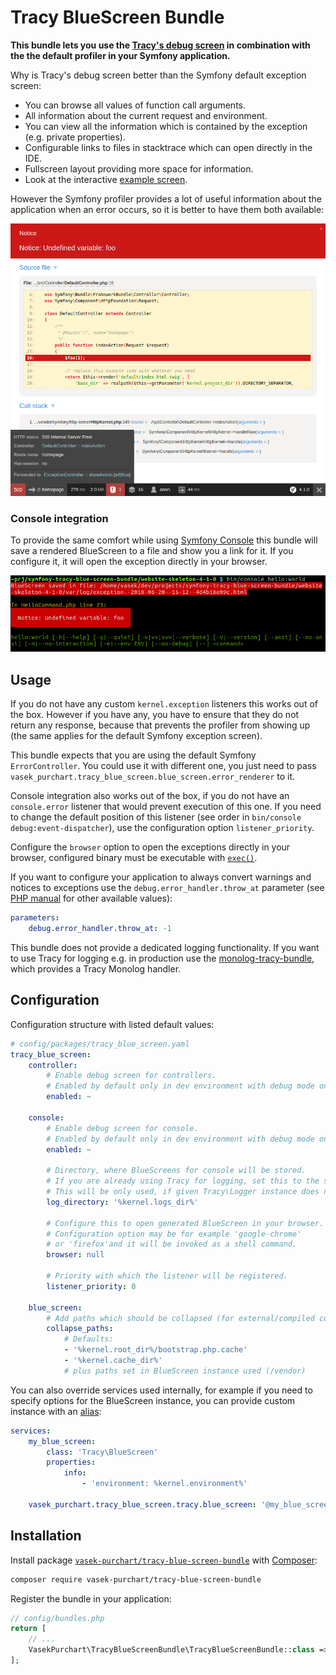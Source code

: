 Tracy BlueScreen Bundle
======================

**This bundle lets you use the [Tracy's debug screen](https://github.com/nette/tracy#visualization-of-errors-and-exceptions) in combination with the the default profiler in your Symfony application.**

Why is Tracy's debug screen better than the Symfony default exception screen:

* You can browse all values of function call arguments.
* All information about the current request and environment.
* You can view all the information which is contained by the exception (e.g. private properties).
* Configurable links to files in stacktrace which can open directly in the IDE.
* Fullscreen layout providing more space for information.
* Look at the interactive [example screen](http://nette.github.io/tracy/tracy-exception.html).

However the Symfony profiler provides a lot of useful information about the application when an error occurs, so it is better to have them both available:

![Nette Tracy with Symfony profiler screenshot](docs/tracy-with-profiler.png)

### Console integration

To provide the same comfort while using [Symfony Console](http://symfony.com/doc/current/components/console/introduction.html) this bundle will save a rendered BlueScreen to a file and show you a link for it. If you configure it, it will open the exception directly in your browser.

![Link to generated BlueScreen in Console](docs/tracy-in-console.png)

Usage
-----

If you do not have any custom `kernel.exception` listeners this works out of the box. However if you have any, you have to ensure that they do not return any response, because that prevents the profiler from showing up (the same applies for the default Symfony exception screen).

This bundle expects that you are using the default Symfony `ErrorController`. You could use it with different one, you just need to pass `vasek_purchart.tracy_blue_screen.blue_screen.error_renderer` to it.

Console integration also works out of the box, if you do not have an `console.error` listener that would prevent execution of this one. If you need to change the default position of this listener (see order in `bin/console debug:event-dispatcher`), use the configuration option `listener_priority`.

Configure the `browser` option to open the exceptions directly in your browser, configured binary must be executable with [`exec()`](http://php.net/manual/en/function.exec.php).

If you want to configure your application to always convert warnings and notices to exceptions use the `debug.error_handler.throw_at` parameter (see [PHP manual](http://php.net/manual/en/errorfunc.constants.php) for other available values):
```yaml
parameters:
    debug.error_handler.throw_at: -1
```

This bundle does not provide a dedicated logging functionality. If you want to use Tracy for logging e.g. in production use the [monolog-tracy-bundle](https://github.com/nella/monolog-tracy-bundle), which provides a Tracy Monolog handler.

Configuration
-------------

Configuration structure with listed default values:

```yaml
# config/packages/tracy_blue_screen.yaml
tracy_blue_screen:
    controller:
        # Enable debug screen for controllers.
        # Enabled by default only in dev environment with debug mode on.
        enabled: ~

    console:
        # Enable debug screen for console.
        # Enabled by default only in dev environment with debug mode on.
        enabled: ~

        # Directory, where BlueScreens for console will be stored.
        # If you are already using Tracy for logging, set this to the same.
        # This will be only used, if given Tracy\Logger instance does not have a directory set.
        log_directory: '%kernel.logs_dir%'

        # Configure this to open generated BlueScreen in your browser.
        # Configuration option may be for example 'google-chrome'
        # or 'firefox'and it will be invoked as a shell command.
        browser: null

        # Priority with which the listener will be registered.
        listener_priority: 0

    blue_screen:
        # Add paths which should be collapsed (for external/compiled code) so that actual error is expanded.
        collapse_paths:
            # Defaults:
            - '%kernel.root_dir%/bootstrap.php.cache'
            - '%kernel.cache_dir%'
            # plus paths set in BlueScreen instance used (/vendor)

```

You can also override services used internally, for example if you need to specify options for the BlueScreen instance, you can provide custom instance with an [alias](http://symfony.com/doc/current/components/dependency_injection/advanced.html#aliasing):

```yaml
services:
    my_blue_screen:
        class: 'Tracy\BlueScreen'
        properties:
            info:
                - 'environment: %kernel.environment%'

    vasek_purchart.tracy_blue_screen.tracy.blue_screen: '@my_blue_screen'
```

Installation
-----------

Install package [`vasek-purchart/tracy-blue-screen-bundle`](https://packagist.org/packages/vasek-purchart/tracy-blue-screen-bundle) with [Composer](https://getcomposer.org/):

```bash
composer require vasek-purchart/tracy-blue-screen-bundle
```

Register the bundle in your application:
```php
// config/bundles.php
return [
	// ...
	VasekPurchart\TracyBlueScreenBundle\TracyBlueScreenBundle::class => ['all' => true],
];
```
